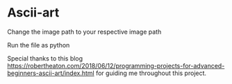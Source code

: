 # Ascii-art

Change the image path to your respective image path

Run the file as python <filename>

Special thanks to this blog https://robertheaton.com/2018/06/12/programming-projects-for-advanced-beginners-ascii-art/index.html
for guiding me throughout this project.
